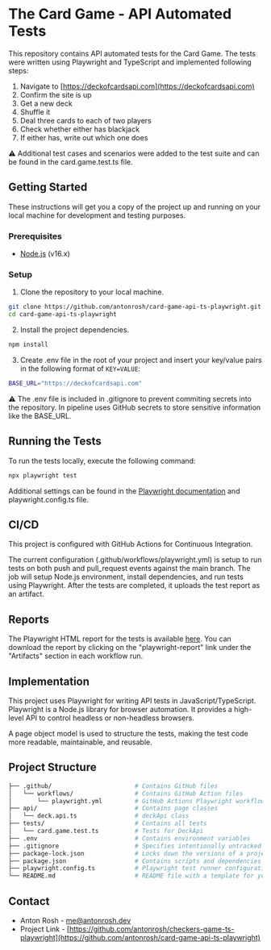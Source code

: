 # The Card Game - API Automated Tests

This repository contains API automated tests for the Card Game. The tests were written using Playwright and TypeScript and implemented following steps:

1. Navigate to [https://deckofcardsapi.com](https://deckofcardsapi.com)
2. Confirm the site is up
3. Get a new deck
4. Shuffle it
5. Deal three cards to each of two players
6. Check whether either has blackjack
7. If either has, write out which one does

⚠️ Additional test cases and scenarios were added to the test suite and can be found in the card.game.test.ts file.

## Getting Started

These instructions will get you a copy of the project up and running on your local machine for development and testing purposes.

### Prerequisites

- [Node.js](https://nodejs.org/en/download/) (v16.x)

### Setup

1. Clone the repository to your local machine.

```bash
git clone https://github.com/antonrosh/card-game-api-ts-playwright.git
cd card-game-api-ts-playwright
```

2. Install the project dependencies.

```bash
npm install
```

3. Create .env file in the root of your project and insert your key/value pairs in the following format of `KEY=VALUE`:

```bash
BASE_URL="https://deckofcardsapi.com"
```

⚠️ The .env file is included in .gitignore to prevent commiting secrets into the repository.
In pipeline uses GitHub secrets to store sensitive information like the BASE_URL.

## Running the Tests

To run the tests locally, execute the following command:

```bash
npx playwright test
```

Additional settings can be found in the [Playwright documentation](https://playwright.dev/) and playwright.config.ts file.

## CI/CD

This project is configured with GitHub Actions for Continuous Integration.

The current configuration (.github/workflows/playwright.yml) is setup to run tests on both push and pull_request events against the main branch. The job will setup Node.js environment, install dependencies, and run tests using Playwright. After the tests are completed, it uploads the test report as an artifact.

## Reports

The Playwright HTML report for the tests is available [here](https://github.com/antonrosh/card-game-api-ts-playwright/actions/workflows/playwright.yml). You can download the report by clicking on the "playwright-report" link under the "Artifacts" section in each workflow run.

## Implementation

This project uses Playwright for writing API tests in JavaScript/TypeScript. Playwright is a Node.js library for browser automation. It provides a high-level API to control headless or non-headless browsers.

A page object model is used to structure the tests, making the test code more readable, maintainable, and reusable.

## Project Structure

```bash
├── .github/                       # Contains GitHub files
│   └── workflows/                 # Contains GitHub Action files
│       └── playwright.yml         # GitHub Actions Playwright workflow
├── api/                           # Contains page classes
│   └── deck.api.ts                # deckApi class
├── tests/                         # Contains all tests
│   └── card.game.test.ts          # Tests for DeckApi
├── .env                           # Contains environment variables
├── .gitignore                     # Specifies intentionally untracked files to ignore
├── package-lock.json              # Locks down the versions of a project's dependencies
├── package.json                   # Contains scripts and dependencies of the project
├── playwright.config.ts           # Playwright test runner configuration file
└── README.md                      # README file with a template for your project
```

## Contact

- Anton Rosh - me@antonrosh.dev
- Project Link - [https://github.com/antonrosh/checkers-game-ts-playwright](https://github.com/antonrosh/card-game-api-ts-playwright)
